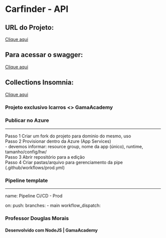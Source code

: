 # Carfinder - API

## URL do Projeto:
[Clique aqui](https://carfinder-api.herokuapp.com/)

## Para acessar o swagger:
[Clique aqui](https://carfinder-api.herokuapp.com/swagger/)

## Collections Insomnia:
[Clique aqui](Insomnia_2022-07-04.yaml)

### Projeto exclusivo Icarros <> GamaAcademy

### Publicar no Azure
---------------------

Passo 1 Criar um fork do projeto para dominio do mesmo, uso <br>
Passo 2 Provisionar dentro da Azure (App Services) <br>
	- devemos informar: resource group, nome da app (único), runtime, tamanho/config/hw/ <br>
Passo 3 Abrir repositório para a edição <br>
Passo 4 Criar pastas/arquivo para gerenciamento da pipe (.github/workflows/prod.yml) <br>

### Pipeline template
---------------------

name: Pipeline Ci/CD - Prod

on:
  push:
    branches:
      - main
  workflow_dispatch:

### Professor Douglas Morais
#### Desenvolvido com NodeJS | GamaAcademy
